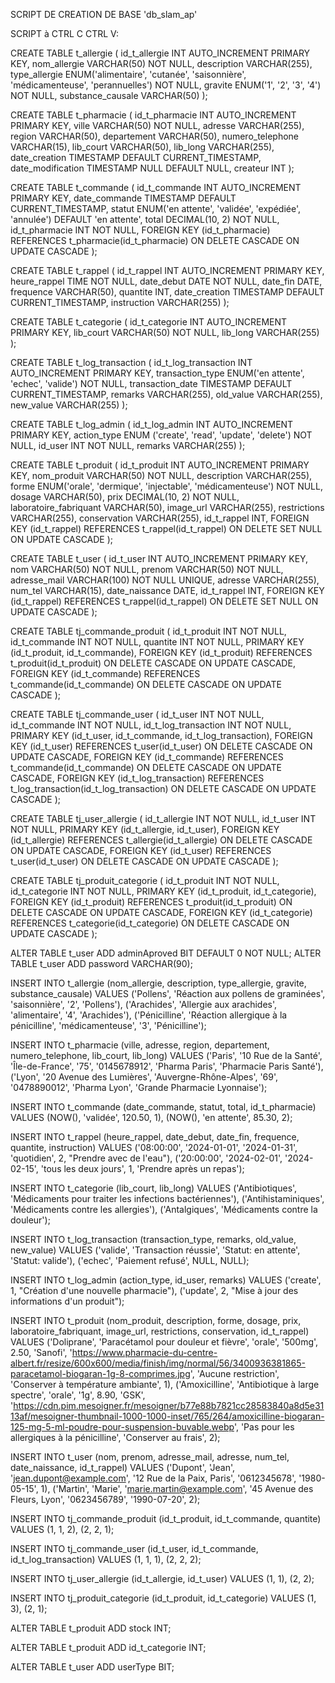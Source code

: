SCRIPT DE CREATION DE BASE 'db_slam_ap'

SCRIPT à CTRL C CTRL V:

CREATE TABLE t_allergie (
id_t_allergie INT AUTO_INCREMENT PRIMARY KEY,
nom_allergie VARCHAR(50) NOT NULL,
description VARCHAR(255),
type_allergie ENUM('alimentaire', 'cutanée', 'saisonnière', 'médicamenteuse', 'perannuelles') NOT NULL,
gravite ENUM('1', '2', '3', '4') NOT NULL,
substance_causale VARCHAR(50)
);

CREATE TABLE t_pharmacie (
id_t_pharmacie INT AUTO_INCREMENT PRIMARY KEY,
ville VARCHAR(50) NOT NULL,
adresse VARCHAR(255),
region VARCHAR(50),
departement VARCHAR(50),
numero_telephone VARCHAR(15),
lib_court VARCHAR(50),
lib_long VARCHAR(255),
date_creation TIMESTAMP DEFAULT CURRENT_TIMESTAMP,
date_modification TIMESTAMP NULL DEFAULT NULL,
createur INT
);

CREATE TABLE t_commande (
id_t_commande INT AUTO_INCREMENT PRIMARY KEY,
date_commande TIMESTAMP DEFAULT CURRENT_TIMESTAMP,
statut ENUM('en attente', 'validée', 'expédiée', 'annulée') DEFAULT 'en attente',
total DECIMAL(10, 2) NOT NULL,
id_t_pharmacie INT NOT NULL,
FOREIGN KEY (id_t_pharmacie) REFERENCES t_pharmacie(id_t_pharmacie)
ON DELETE CASCADE ON UPDATE CASCADE
);

CREATE TABLE t_rappel (
id_t_rappel INT AUTO_INCREMENT PRIMARY KEY,
heure_rappel TIME NOT NULL,
date_debut DATE NOT NULL,
date_fin DATE,
frequence VARCHAR(50),
quantite INT,
date_creation TIMESTAMP DEFAULT CURRENT_TIMESTAMP,
instruction VARCHAR(255)
);

CREATE TABLE t_categorie (
id_t_categorie INT AUTO_INCREMENT PRIMARY KEY,
lib_court VARCHAR(50) NOT NULL,
lib_long VARCHAR(255)
);

CREATE TABLE t_log_transaction (
id_t_log_transaction INT AUTO_INCREMENT PRIMARY KEY,
transaction_type ENUM('en attente', 'echec', 'valide') NOT NULL,
transaction_date TIMESTAMP DEFAULT CURRENT_TIMESTAMP,
remarks VARCHAR(255),
old_value VARCHAR(255),
new_value VARCHAR(255)
);

CREATE TABLE t_log_admin (
id_t_log_admin INT AUTO_INCREMENT PRIMARY KEY,
action_type ENUM ('create', 'read', 'update', 'delete') NOT NULL,
id_user INT NOT NULL,
remarks VARCHAR(255)
);

CREATE TABLE t_produit (
id_t_produit INT AUTO_INCREMENT PRIMARY KEY,
nom_produit VARCHAR(50) NOT NULL,
description VARCHAR(255),
forme ENUM('orale', 'dermique', 'injectable', 'médicamenteuse') NOT NULL,
dosage VARCHAR(50),
prix DECIMAL(10, 2) NOT NULL,
laboratoire_fabriquant VARCHAR(50),
image_url VARCHAR(255),
restrictions VARCHAR(255),
conservation VARCHAR(255),
id_t_rappel INT,
FOREIGN KEY (id_t_rappel) REFERENCES t_rappel(id_t_rappel)
ON DELETE SET NULL ON UPDATE CASCADE
);

CREATE TABLE t_user (
id_t_user INT AUTO_INCREMENT PRIMARY KEY,
nom VARCHAR(50) NOT NULL,
prenom VARCHAR(50) NOT NULL,
adresse_mail VARCHAR(100) NOT NULL UNIQUE,
adresse VARCHAR(255),
num_tel VARCHAR(15),
date_naissance DATE,
id_t_rappel INT,
FOREIGN KEY (id_t_rappel) REFERENCES t_rappel(id_t_rappel)
ON DELETE SET NULL ON UPDATE CASCADE
);

CREATE TABLE tj_commande_produit (
id_t_produit INT NOT NULL,
id_t_commande INT NOT NULL,
quantite INT NOT NULL,
PRIMARY KEY (id_t_produit, id_t_commande),
FOREIGN KEY (id_t_produit) REFERENCES t_produit(id_t_produit)
ON DELETE CASCADE ON UPDATE CASCADE,
FOREIGN KEY (id_t_commande) REFERENCES t_commande(id_t_commande)
ON DELETE CASCADE ON UPDATE CASCADE
);

CREATE TABLE tj_commande_user (
id_t_user INT NOT NULL,
id_t_commande INT NOT NULL,
id_t_log_transaction INT NOT NULL,
PRIMARY KEY (id_t_user, id_t_commande, id_t_log_transaction),
FOREIGN KEY (id_t_user) REFERENCES t_user(id_t_user)
ON DELETE CASCADE ON UPDATE CASCADE,
FOREIGN KEY (id_t_commande) REFERENCES t_commande(id_t_commande)
ON DELETE CASCADE ON UPDATE CASCADE,
FOREIGN KEY (id_t_log_transaction) REFERENCES t_log_transaction(id_t_log_transaction)
ON DELETE CASCADE ON UPDATE CASCADE
);

CREATE TABLE tj_user_allergie (
id_t_allergie INT NOT NULL,
id_t_user INT NOT NULL,
PRIMARY KEY (id_t_allergie, id_t_user),
FOREIGN KEY (id_t_allergie) REFERENCES t_allergie(id_t_allergie)
ON DELETE CASCADE ON UPDATE CASCADE,
FOREIGN KEY (id_t_user) REFERENCES t_user(id_t_user)
ON DELETE CASCADE ON UPDATE CASCADE
);

CREATE TABLE tj_produit_categorie (
id_t_produit INT NOT NULL,
id_t_categorie INT NOT NULL,
PRIMARY KEY (id_t_produit, id_t_categorie),
FOREIGN KEY (id_t_produit) REFERENCES t_produit(id_t_produit)
ON DELETE CASCADE ON UPDATE CASCADE,
FOREIGN KEY (id_t_categorie) REFERENCES t_categorie(id_t_categorie)
ON DELETE CASCADE ON UPDATE CASCADE
);

ALTER TABLE t_user ADD adminAproved BIT DEFAULT 0 NOT NULL;
ALTER TABLE t_user ADD password VARCHAR(90);

INSERT INTO t_allergie (nom_allergie, description, type_allergie, gravite, substance_causale) VALUES ('Pollens', 'Réaction aux pollens de graminées', 'saisonnière', '2', 'Pollens'), ('Arachides', 'Allergie aux arachides', 'alimentaire', '4', 'Arachides'), ('Pénicilline', 'Réaction allergique à la pénicilline', 'médicamenteuse', '3', 'Pénicilline');

INSERT INTO t_pharmacie (ville, adresse, region, departement, numero_telephone, lib_court, lib_long) VALUES ('Paris', '10 Rue de la Santé', 'Île-de-France', '75', '0145678912', 'Pharma Paris', 'Pharmacie Paris Santé'), ('Lyon', '20 Avenue des Lumières', 'Auvergne-Rhône-Alpes', '69', '0478890012', 'Pharma Lyon', 'Grande Pharmacie Lyonnaise');

INSERT INTO t_commande (date_commande, statut, total, id_t_pharmacie) VALUES (NOW(), 'validée', 120.50, 1), (NOW(), 'en attente', 85.30, 2);

INSERT INTO t_rappel (heure_rappel, date_debut, date_fin, frequence, quantite, instruction) VALUES ('08:00:00', '2024-01-01', '2024-01-31', 'quotidien', 2, "Prendre avec de l'eau"), ('20:00:00', '2024-02-01', '2024-02-15', 'tous les deux jours', 1, 'Prendre après un repas');

INSERT INTO t_categorie (lib_court, lib_long) VALUES ('Antibiotiques', 'Médicaments pour traiter les infections bactériennes'), ('Antihistaminiques', 'Médicaments contre les allergies'), ('Antalgiques', 'Médicaments contre la douleur');

INSERT INTO t_log_transaction (transaction_type, remarks, old_value, new_value) VALUES ('valide', 'Transaction réussie', 'Statut: en attente', 'Statut: valide'), ('echec', 'Paiement refusé', NULL, NULL);

INSERT INTO t_log_admin (action_type, id_user, remarks) VALUES ('create', 1, "Création d'une nouvelle pharmacie"), ('update', 2, "Mise à jour des informations d'un produit");

INSERT INTO t_produit (nom_produit, description, forme, dosage, prix, laboratoire_fabriquant, image_url, restrictions, conservation, id_t_rappel) VALUES ('Doliprane', 'Paracétamol pour douleur et fièvre', 'orale', '500mg', 2.50, 'Sanofi', 'https://www.pharmacie-du-centre-albert.fr/resize/600x600/media/finish/img/normal/56/3400936381865-paracetamol-biogaran-1g-8-comprimes.jpg', 'Aucune restriction', 'Conserver à température ambiante', 1), ('Amoxicilline', 'Antibiotique à large spectre', 'orale', '1g', 8.90, 'GSK', 'https://cdn.pim.mesoigner.fr/mesoigner/b77e88b7821cc28583840a8d5e3113af/mesoigner-thumbnail-1000-1000-inset/765/264/amoxicilline-biogaran-125-mg-5-ml-poudre-pour-suspension-buvable.webp', 'Pas pour les allergiques à la pénicilline', 'Conserver au frais', 2);

INSERT INTO t_user (nom, prenom, adresse_mail, adresse, num_tel, date_naissance, id_t_rappel) VALUES ('Dupont', 'Jean', 'jean.dupont@example.com', '12 Rue de la Paix, Paris', '0612345678', '1980-05-15', 1), ('Martin', 'Marie', 'marie.martin@example.com', '45 Avenue des Fleurs, Lyon', '0623456789', '1990-07-20', 2);

INSERT INTO tj_commande_produit (id_t_produit, id_t_commande, quantite) VALUES (1, 1, 2), (2, 2, 1);

INSERT INTO tj_commande_user (id_t_user, id_t_commande, id_t_log_transaction) VALUES (1, 1, 1), (2, 2, 2);

INSERT INTO tj_user_allergie (id_t_allergie, id_t_user) VALUES (1, 1), (2, 2);

INSERT INTO tj_produit_categorie (id_t_produit, id_t_categorie) VALUES (1, 3), (2, 1);

ALTER TABLE t_produit
ADD stock INT;

ALTER TABLE t_produit
ADD id_t_categorie INT;

ALTER TABLE t_user
ADD userType BIT;
